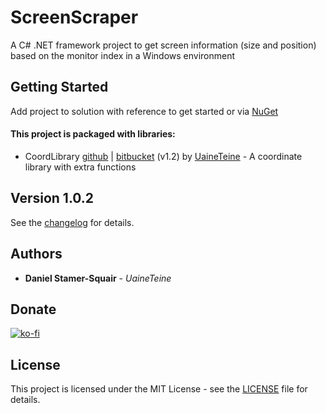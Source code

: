 # ScreenScraper

A C# .NET framework project to get screen information (size and position) based on the monitor index in a Windows environment

## Getting Started

Add project to solution with reference to get started or via [NuGet](https://www.nuget.org/packages/Uaine.ScreenScraper/)

#### This project is packaged with libraries:

* CoordLibrary [github](https://github.com/uaineteine/Coord) | [bitbucket](https://bitbucket.org/uaineteinestudio/coordlibrary/) (v1.2) by [UaineTeine](https://bitbucket.org/uaineteinestudio/) - A coordinate library with extra functions

## Version 1.0.2

See the [changelog](changelog.txt) for details.

## Authors

* **Daniel Stamer-Squair** - *UaineTeine*

## Donate

[![ko-fi](https://ko-fi.com/img/githubbutton_sm.svg)](https://ko-fi.com/C0C43PQ0I)

## License

This project is licensed under the MIT License - see the [LICENSE](LICENSE) file for details.

